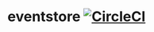 # eventstore [![CircleCI](https://circleci.com/gh/Preetam/eventstore.svg?style=svg&circle-token=ce534b9ead0fe001f24f033c090065426846eaab)](https://circleci.com/gh/Preetam/eventstore)
